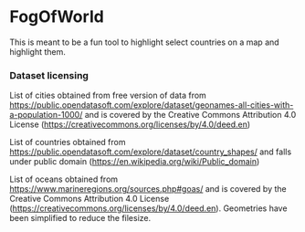 # FogOfWorld

This is meant to be a fun tool to highlight select countries on a map and highlight them.

### Dataset licensing

List of cities obtained from free version of data from https://public.opendatasoft.com/explore/dataset/geonames-all-cities-with-a-population-1000/ and is covered by the Creative Commons Attribution 4.0 License (https://creativecommons.org/licenses/by/4.0/deed.en)

List of countries obtained from https://public.opendatasoft.com/explore/dataset/country_shapes/ and falls under public domain (https://en.wikipedia.org/wiki/Public_domain)

List of oceans obtained from https://www.marineregions.org/sources.php#goas/ and is covered by the Creative Commons Attribution 4.0 License (https://creativecommons.org/licenses/by/4.0/deed.en). Geometries have been simplified to reduce the filesize.